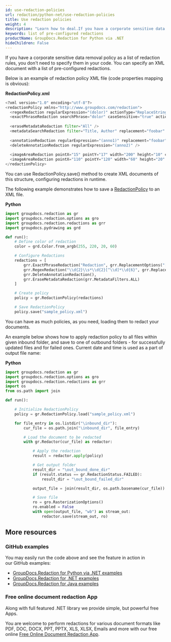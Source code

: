 ```yaml
---
id: use-redaction-policies
url: redaction/python-net/use-redaction-policies
title: Use redaction policies
weight: 4
description: "Learn how to deal.If you have a corporate sensitive data removal policy as a list of redaction rules, you don't need to specify them in your code. You can specify an XML document with a list of pre-configured redactions."
keywords: list of pre-configured redactions
productName: GroupDocs.Redaction for Python via .NET
hideChildren: False
---
```

If you have a corporate sensitive data removal policy as a list of redaction rules, you don't need to specify them in your code. You can specify an XML document with a list of pre-configured redactions.

Below is an example of redaction policy XML file (code properties mapping is obvious):

**RedactionPolicy.xml**

```python
<?xml version="1.0" encoding="utf-8"?>  
<redactionPolicy xmlns="http://www.groupdocs.com/redaction">  
  <regexRedaction regularExpression="(dolor)" actionType="ReplaceString" replacement="foobar" />  
  <exactPhraseRedaction searchPhrase="dolor" caseSensitive="true" actionType="DrawBox" color="Red" />   
  
  <eraseMetadataRedaction filter="All" />  
  <metadataSearchRedaction filter="Title, Author" replacement="foobar" valueExpression="(metasearch)" keyExpression="" />  
  
  <annotationRedaction regularExpression="(anno1)" replacement="foobar" />  
  <deleteAnnotationRedaction regularExpression="(anno2)" />  
  
  <imageAreaRedaction pointX="15" pointY="17" width="200" height="10" color="#AA50FC"  />  
  <imageAreaRedaction pointX="110" pointY="120" width="60" height="20" color="Magenta"  />  
</redactionPolicy> 
```
You can use RedactionPolicy.save() method to create XML documents of this structure, configuring redactions in runtime.

The following example demonstrates how to save a [RedactionPolicy](https://reference.groupdocs.com/redaction/python-net/groupdocs.redaction/redactionpolicy) to an XML file.
 
**Python**

```python
import groupdocs.redaction as gr
import groupdocs.redaction.options as gro
import groupdocs.redaction.redactions as grr
import groupdocs.pydrawing as grd

def run():
    # Define color of redaction
    color = grd.Color.from_argb(255, 220, 20, 60)

    # Configure Redactions
    redactions = [
        grr.ExactPhraseRedaction("Redaction", grr.ReplacementOptions("[Product]")),
        grr.RegexRedaction("\\d{2}\\s*\\d{2}[^\\d]*\\d{6}", grr.ReplacementOptions(color)),
        grr.DeleteAnnotationRedaction(),
        grr.EraseMetadataRedaction(grr.MetadataFilters.ALL)
    ]

    # Create policy
    policy = gr.RedactionPolicy(redactions)

    # Save RedactionPolicy
    policy.save("sample_policy.xml")
```

You can have as much policies, as you need, loading them to redact your documents.

An example below shows how to apply redaction policy to all files within given inbound folder, and save to one of outbound folders - for successfully updated files and for failed ones. Current date and time is used as a part of output file name:

**Python**

```python
import groupdocs.redaction as gr
import groupdocs.redaction.options as gro
import groupdocs.redaction.redactions as grr
import os
from os.path import join

def run():

    # Initialize RedactionPolicy
    policy = gr.RedactionPolicy.load("sample_policy.xml")

    for file_entry in os.listdir("\inbound_dir"):
        cur_file = os.path.join("\inbound_dir", file_entry)

        # Load the document to be redacted
        with gr.Redactor(cur_file) as redactor:

            # Apply the redaction
            result = redactor.apply(policy)

            # Get output folder
            result_dir = "\out_bound_done_dir"
            if (result.status == gr.RedactionStatus.FAILED):
                result_dir = "\out_bound_failed_dir"

            output_file = join(result_dir, os.path.basename(cur_file))

            # Save file
            ro = gro.RasterizationOptions()
            ro.enabled = False
            with open(output_file, "wb") as stream_out:
                redactor.save(stream_out, ro)
```

## More resources

### GitHub examples

You may easily run the code above and see the feature in action in our GitHub examples:

*   [GroupDocs.Redaction for Python via .NET examples](https://github.com/groupdocs-redaction/GroupDocs.Redaction-for-Python-via-.NET)
*   [GroupDocs.Redaction for .NET examples](https://github.com/groupdocs-redaction/GroupDocs.Redaction-for-.NET)
*   [GroupDocs.Redaction for Java examples](https://github.com/groupdocs-redaction/GroupDocs.Redaction-for-Java)
    

### Free online document redaction App

Along with full featured .NET library we provide simple, but powerful free Apps.

You are welcome to perform redactions for various document formats like PDF, DOC, DOCX, PPT, PPTX, XLS, XLSX, Emails and more with our free online [Free Online Document Redaction App](https://products.groupdocs.app/redaction).
